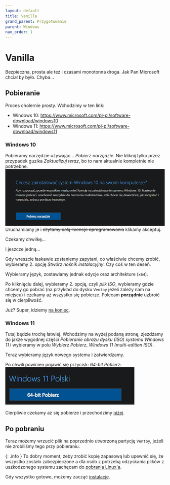 ```yaml
---
layout: default
title: Vanilla
grand_parent: Przygotowanie
parent: Windows
nav_order: 1
---
```

<!-- markdownlint-disable MD025 -->
# Vanilla

Bezpieczna, prosta ale też i czasami monotonna droga. Jak Pan Microsoft chciał by było. Chyba...

## Pobieranie

Proces cholernie prosty. Wchodzimy w ten link:

- Windows 10: <https://www.microsoft.com/pl-pl/software-download/windows10>
- Windows 11: <https://www.microsoft.com/pl-pl/software-download/windows11>

### Windows 10

Pobieramy narzędzie używając... *Pobierz narzędzie*. Nie kliknij tylko przez przypadek guzika *Zaktualizuj teraz*, bo to nam aktualnie kompletnie nie potrzebne.
![Guzik do Windowsa 10](win10.png)
Uruchamiamy je i ~~czytamy całą licencje oprogramowania~~ klikamy akceptuj.

Czekamy chwilkę...

I jeszcze jedną...

Gdy wreszcie łaskawie zostaniemy zapytani, co właściwie chcemy zrobić, wybieramy 2. opcję *Stwórz nośnik instalacyjny*. Czy coś w ten deseń.

Wybieramy język, zostawiamy jednak edycje oraz architekture (`x64`).

Po kliknięciu dalej, wybieramy 2. opcję, czyli *plik ISO*, wybieramy gdzie chcemy go pobrać (na przykład do dysku `Ventoy` jeżeli zależy nam na miejscu) i czekamy aż wszystko się pobierze. Polecam **porządnie** uzbroić się w cierpliwość.

Już? Super, idziemy [na koniec](#po-pobraniu).

### Windows 11

Tutaj będzie trochę łatwiej. Wchodzimy na wyżej podaną stronę, zjeżdżamy do jakże wygodnej części *Pobieranie obrazu dysku (ISO) systemu Windows 11* i wybieramy w polu *Wybierz Pobierz*, *Windows 11 (multi-edition ISO)*.

Teraz wybieramy język nowego systemu i zatwierdzamy.

Po chwili powinien pojawić się przycisk: *64-bit Pobierz*:
![Pobieranie Windows 11](win11.png)

Cierpliwie czekamy aż się pobierze i przechodzimy [niżej](#po-pobraniu).

## Po pobraniu

Teraz możemy wrzucić plik na poprzednio utworzoną partycję `Ventoy`, jeżeli nie zrobiliśmy tego przy pobieraniu.

{: .info }
To dobry moment, żeby zrobić kopię zapasową lub upewnić się, że wszystko zostało zabezpieczone a dla osób z potrzebą odzyskania plików z uszkodzonego systemu zachęcam do [pobrania Linux'a](../linux).

Gdy wszystko gotowe, możemy zacząć [instalację](../../install).
